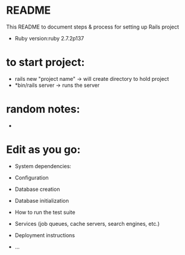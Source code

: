 # README

This README to document steps & process for setting up Rails project

* Ruby version:ruby 2.7.2p137


# to start project: 
* rails new "project name" -> will create directory to hold project
* *bin/rails server -> runs the server

# random notes: 
* 
# Edit as you go: 
* System dependencies:

* Configuration

* Database creation

* Database initialization

* How to run the test suite

* Services (job queues, cache servers, search engines, etc.)

* Deployment instructions

* ...
